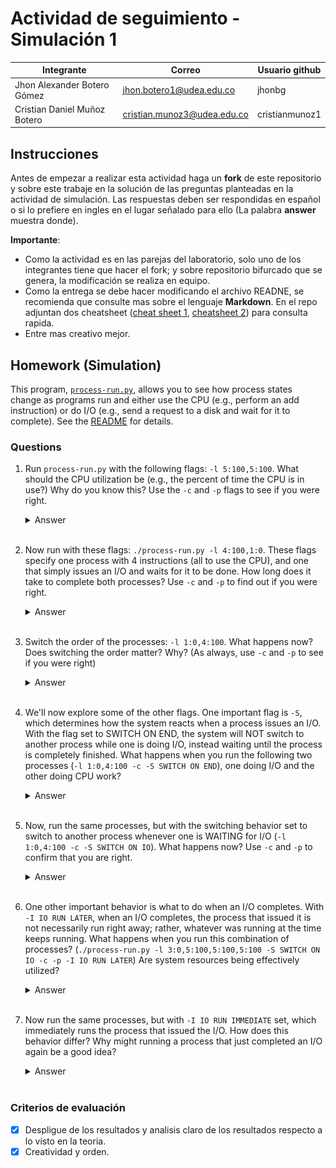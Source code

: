 # Actividad de seguimiento - Simulación 1

|Integrante|Correo|Usuario github|
|---|---|---|
|Jhon Alexander Botero Gómez|jhon.botero1@udea.edu.co|jhonbg|
|Cristian Daniel Muñoz Botero|cristian.munoz3@udea.edu.co|cristianmunoz1|

## Instrucciones

Antes de empezar a realizar esta actividad haga un **fork** de este repositorio y sobre este trabaje en la solución de las preguntas planteadas en la actividad de simulación. Las respuestas deben ser respondidas en español o si lo prefiere en ingles en el lugar señalado para ello (La palabra **answer** muestra donde).

**Importante**:
* Como la actividad es en las parejas del laboratorio, solo uno de los integrantes tiene que hacer el fork; y sobre repositorio bifurcado que se genera, la modificación se realiza en equipo.
* Como la entrega se debe hacer modificando el archivo READNE, se recomienda que consulte mas sobre el lenguaje **Markdown**. En el repo adjuntan dos cheatsheet ([cheat sheet 1](Markdown_Cheat_Sheet.pdf), [cheatsheet 2](markdown-cheatsheet.pdf)) para consulta rapida.
* Entre mas creativo mejor.

## Homework (Simulation)

This program, [`process-run.py`](process-run.py), allows you to see how process states change as programs run and either use the CPU (e.g., perform an add instruction) or do I/O (e.g., send a request to a disk and wait for it to complete). See the [README](https://github.com/remzi-arpacidusseau/ostep-homework/blob/master/cpu-intro/README.md) for details.

### Questions

1. Run `process-run.py` with the following flags: `-l 5:100,5:100`. What should the CPU utilization be (e.g., the percent of time the CPU is in use?) Why do you know this? Use the `-c` and `-p` flags to see if you were right.
   
   <details>
   <summary>Answer</summary>
   La CPU se utiliza el 100% del tiempo, porque los 2 procesos tienen 5 instrucciones cada uno. Cada instrucción tiene 100% de probabilidades de ser de CPU. Por lo tanto las 10 instrucciones en total que se ejecutan son todas en CPU. **100%**
   
    ![Ejecución del primer comando](img/01-img.png)
   </details>
   <br>

2. Now run with these flags: `./process-run.py -l 4:100,1:0`. These flags specify one process with 4 instructions (all to use the CPU), and one that simply issues an I/O and waits for it to be done. How long does it take to complete both processes? Use `-c` and `-p` to find out if you were right. 
   
   <details>
   <summary>Answer</summary>
   Se demora un tiempo de 11 unidades de tiempo para terminar ambos procesos. Se puede notar que el primer proceso termina en la unidad 4 de tiempo. Y el otro proceso con su llamada a I/O termina en la unidad 11 de tiempo. En la misma salida del comando está el tiempo total de ejecución. Este enfoque se puede analizar como un FCFS. 
   
    ![Ejecución del segundo comando](img/02-img.png)
   </details>
   <br>

3. Switch the order of the processes: `-l 1:0,4:100`. What happens now? Does switching the order matter? Why? (As always, use `-c` and `-p` to see if you were right)
   
   <details>
   <summary>Answer</summary>
    Se demora menos tiempo ya que como se llama primero el proceso que usa I/O, mientras este está en estado bloked, el otro que usa solo CPU puede entrar a ejecutarse ahorrando así tiempo. Anteriormente se sumaban los tiempos totales de cada proceso, acá mientras está bloqueado el proceso 1, puede irse ejecutando el proceso 2. Reduciendo el tiempo total a 7 unidades de tiempo. 

   ![Ejecución del comando 3](img/03-img.png) 
   </details>
   <br>

4. We'll now explore some of the other flags. One important flag is `-S`, which determines how the system reacts when a process issues an I/O. With the flag set to SWITCH ON END, the system will NOT switch to another process while one is doing I/O, instead waiting until the process is completely finished. What happens when you run the following two processes (`-l 1:0,4:100 -c -S SWITCH ON END`), one doing I/O and the other doing CPU work?
   
   <details>
   <summary>Answer</summary>
    La flag SWITCH ON END no permite que el proceso de 4 instrucciones de CPU entre hasta que el proceso que ejecuta una I/O termine completamente. Sigue estando en estado READY aún así la CPU esté libre. Por lo tanto, el tiempo de ejecución sigue siendo 11. Como en el caso de la pregunta 2. 

   ![Ejecución del comando 4](img/04-img.png)
   </details>
   <br>

5. Now, run the same processes, but with the switching behavior set to switch to another process whenever one is WAITING for I/O (`-l 1:0,4:100 -c -S SWITCH ON IO`). What happens now? Use `-c` and `-p` to confirm that you are right.
   
   <details>
   <summary>Answer</summary>
    La flag de SWITCH_ON_IO permite entonces que cuando el proceso 1 entre en I/O, y está bloqueado, el proceso 2 entra a la CPU. Se hace el switch de procesos aprovechando el tiempo que el proceso 1 está bloqueado. Esto permite bajar el tiempo de ejecución a 7, siendo similar a la pregunta 3.

   ![Ejecución del comando 5](img/05-img.png)
   </details>
   <br>

6. One other important behavior is what to do when an I/O completes. With `-I IO RUN LATER`, when an I/O completes, the process that issued it is not necessarily run right away; rather, whatever was running at the time keeps running. What happens when you run this combination of processes? (`./process-run.py -l 3:0,5:100,5:100,5:100 -S SWITCH ON IO -c -p -I IO RUN LATER`) Are system resources being effectively utilized?
   
   <details>
   <summary>Answer</summary>
   Sucede que el proceso de I/O espera a que lo demas termine su turno para ejecutarse y el sistema no hace un uso eficiente de sus recursos ya que mientras que corre el I/O la cpu queda sola durante este tiempo. Se podria aprovechar corriendo los procesos 2 y 3 mientra corre I/O.

   ![Ejecución del comando 6](img/06-img.jpg)
   </details>
   <br>

7. Now run the same processes, but with `-I IO RUN IMMEDIATE` set, which immediately runs the process that issued the I/O. How does this behavior differ? Why might running a process that just completed an I/O again be a good idea?
   
   <details>
   <summary>Answer</summary>
   Al ejecutar los 4 procesos con la bandera -I IO RUN IMMEDIATE, se observa un comportamiento mucho más eficiente en la utilización de los recursos del sistema. Esta bandera permite que el proceso que ha finalizado una operación de entrada/salida (I/O) retome su ejecución de inmediato, en lugar de quedar en espera hasta que el planificador del sistema decida volver a asignarle CPU.

   ![Ejecución del comando 7](img/07-img.jpg)
   </details>
   <br>


### Criterios de evaluación
- [x] Despligue de los resultados y analisis claro de los resultados respecto a lo visto en la teoria.
- [x] Creatividad y orden.
